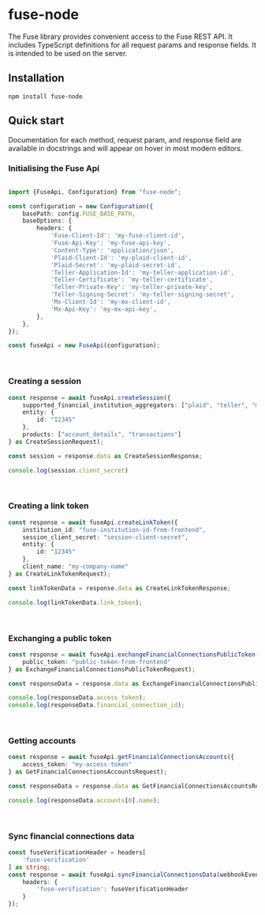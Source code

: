 # fuse-node

The Fuse library provides convenient access to the Fuse REST API. It includes TypeScript definitions for all request params and response fields. It is intended to be used on the server.

## Installation
```
npm install fuse-node
```

## Quick start
Documentation for each method, request param, and response field are available in docstrings and will appear on hover in most modern editors.

### Initialising the Fuse Api
```typescript

import {FuseApi, Configuration} from "fuse-node";

const configuration = new Configuration({
    basePath: config.FUSE_BASE_PATH,
    baseOptions: {
        headers: {
            'Fuse-Client-Id': 'my-fuse-client-id',
            'Fuse-Api-Key': 'my-fuse-api-key',
            'Content-Type': 'application/json',
            'Plaid-Client-Id': 'my-plaid-client-id',
            'Plaid-Secret': 'my-plaid-secret-id',
            'Teller-Application-Id': 'my-teller-application-id',
            'Teller-Certificate': 'my-teller-certificate',
            'Teller-Private-Key': 'my-teller-private-key',
            'Teller-Signing-Secret': 'my-teller-signing-secret',
            'Mx-Client-Id': 'my-mx-client-id',
            'Mx-Api-Key': 'my-mx-api-key',
        },
    },
});

const fuseApi = new FuseApi(configuration);
```
<br/>

### Creating a session
```typescript
const response = await fuseApi.createSession({
    supported_financial_institution_aggregators: ["plaid", "teller", "mx"],
    entity: {
        id: "12345"
    },
    products: ["account_details", "transactions"]
} as CreateSessionRequest);

const session = response.data as CreateSessionResponse;

console.log(session.client_secret)
```
<br/>

### Creating a link token
```typescript
const response = await fuseApi.createLinkToken({
    institution_id: "fuse-institution-id-from-frontend",
    session_client_secret: "session-client-secret",
    entity: {
        id: "12345"
    },
    client_name: "my-company-name"
} as CreateLinkTokenRequest);

const linkTokenData = response.data as CreateLinkTokenResponse;

console.log(linkTokenData.link_token);
```

<br/>

### Exchanging a public token
```typescript
const response = await fuseApi.exchangeFinancialConnectionsPublicToken({
    public_token: "public-token-from-frontend"
} as ExchangeFinancialConnectionsPublicTokenRequest);

const responseData = response.data as ExchangeFinancialConnectionsPublicTokenResponse;

console.log(responseData.access_token);
console.log(responseData.financial_connection_id);
```
<br/>

### Getting accounts
```typescript
const response = await fuseApi.getFinancialConnectionsAccounts({
    access_token: "my-access-token"
} as GetFinancialConnectionsAccountsRequest);

const responseData = response.data as GetFinancialConnectionsAccountsResponse;

console.log(responseData.accounts[0].name);
```
<br/>

### Sync financial connections data
```typescript
const fuseVerificationHeader = headers[
    'fuse-verification'
] as string;
const response = await fuseApi.syncFinancialConnectionsData(webhookEvent, {
    headers: {
        'fuse-verification': fuseVerificationHeader
    }
});
```
<br/>

